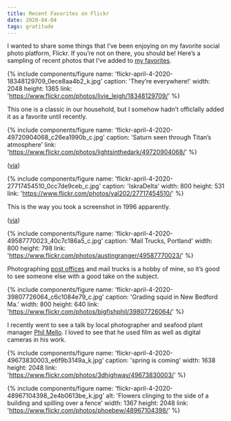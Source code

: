 ```yaml
---
title: Recent Favorites on Flickr
date: 2020-04-04
tags: gratitude
---
```


I wanted to share some things that I’ve been enjoying on my favorite social photo platform, Flickr. If you’re not on there, you should be! Here’s a sampling of recent photos that I’ve added to [my favorites](https://www.flickr.com/photos/trey_piepmeier/favorites).

{% include components/figure
    name: 'flickr-april-4-2020-18348129709_0ece8aa4b2_k.jpg'
    caption: 'They’re everywhere!'
    width: 2048 height: 1365
    link: 'https://www.flickr.com/photos/livie_leigh/18348129709/'
%}

This one is a classic in our household, but I somehow hadn’t officlally added it as a favorite until recently.

{% include components/figure
    name: 'flickr-april-4-2020-49720904068_c26ea1990b_c.jpg'
    caption: 'Saturn seen through Titan’s atmosphere'
    link: 'https://www.flickr.com/photos/lightsinthedark/49720904068/'
%}

([via](https://twitter.com/coreyspowell/status/1245092683061825537))

{% include components/figure
    name: 'flickr-april-4-2020-27717454510_0cc7de9ceb_c.jpg'
    caption: 'IskraDelta'
    width: 800 height: 531
    link: 'https://www.flickr.com/photos/val202/27717454510/'
%}

This is the way you took a screenshot in 1996 apparently.

([via](https://twitter.com/mwichary/status/1241226169975861248))

{% include components/figure
    name: 'flickr-april-4-2020-49587770023_40c7c186a5_c.jpg'
    caption: 'Mail Trucks, Portland'
    width: 800 height: 798
    link: 'https://www.flickr.com/photos/austingranger/49587770023/'
%}

Photographing [post offices](https://www.flickr.com/photos/trey_piepmeier/albums/72157703369402784) and mail trucks is a hobby of mine, so it’s good to see someone else with a good take on the subject.

{% include components/figure
    name: 'flickr-april-4-2020-39807726064_c6c1084e79_c.jpg'
    caption: 'Grading squid in New Bedford Ma.'
    width: 800 height: 640
    link: 'https://www.flickr.com/photos/bigfishphil/39807726064/'
%}

I recently went to see a talk by local photographer and seafood plant manager [Phil Mello](https://www.flickr.com/photos/bigfishphil/). I loved to see that he used film as well as digital cameras in his work.

{% include components/figure
    name: 'flickr-april-4-2020-49673830003_e6f9b3149a_k.jpg'
    caption: 'spring is coming'
    width: 1638 height: 2048
    link: 'https://www.flickr.com/photos/3dhighway/49673830003/'
%}

{% include components/figure
    name: 'flickr-april-4-2020-48967104398_2e4b0613be_k.jpg'
    alt: 'Flowers clinging to the side of a building and spilling over a fence'
    width: 1367 height: 2048
    link: 'https://www.flickr.com/photos/phoebew/48967104398/'
%}
